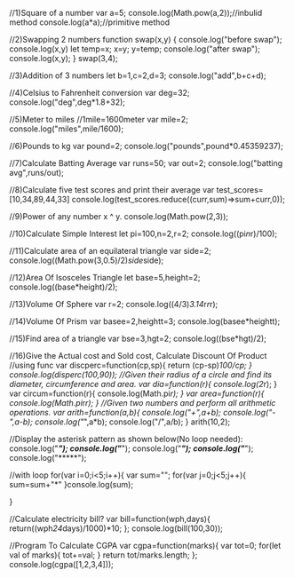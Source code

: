 //1)Square of a number
var a=5;
console.log(Math.pow(a,2));//inbulid method
console.log(a*a);//primitive method

//2)Swapping 2 numbers
function swap(x,y)
{
    console.log("before swap");
    console.log(x,y)
    let temp=x;
    x=y;
    y=temp;
    console.log("after swap");
    console.log(x,y);
}
swap(3,4);

//3)Addition of 3 numbers
let b=1,c=2,d=3;
console.log("add",b+c+d);

//4)Celsius to Fahrenheit conversion
var deg=32;
console.log("deg",deg*1.8+32);

//5)Meter to miles
//1mile=1600meter
var mile=2;
console.log("miles",mile/1600);

//6)Pounds to kg
var pound=2;
console.log("pounds",pound*0.45359237);

//7)Calculate Batting Average
var runs=50;
var out=2;
console.log("batting avg",runs/out);

//8)Calculate five test scores and print their average
var test_scores=[10,34,89,44,33]
console.log(test_scores.reduce((curr,sum)=>sum+curr,0));

//9)Power of any number x ^ y.
console.log(Math.pow(2,3));

//10)Calculate Simple Interest
let pi=100,n=2,r=2;
console.log((pi*n*r)/100);

//11)Calculate area of an equilateral triangle
var side=2;
console.log((Math.pow(3,0.5)/2)*side*side);

//12)Area Of Isosceles Triangle
let base=5,height=2;
console.log((base*height)/2);

//13)Volume Of Sphere
var r=2;
console.log((4/3)*3.14*r*r*r);

//14)Volume Of Prism
var basee=2,heightt=3;
console.log(basee*heightt);

//15)Find area of a triangle
var bse=3,hgt=2;
console.log((bse*hgt)/2);

//16)Give the Actual cost and Sold cost, Calculate Discount Of Product
//using func
var discperc=function(cp,sp){
    return (cp-sp)*100/cp;
}
console.log(disperc(100,90));
//Given their radius of a circle and find its diameter, circumference and area.
var dia=function(r){
    console.log(2*r);
}
var circum=function(r){
    console.log(Math.pi*r);
}
var area=function(r){
    console.log(Math.pi*r*r);
}
//Given two numbers and perform all arithmetic operations.
var arith=function(a,b){
    console.log("+",a+b);
    console.log("-",a-b);
    console.log("*",a*b);
    console.log("/",a/b);
}
arith(10,2);

//Display the asterisk pattern as shown below(No loop needed):
console.log("*****");
console.log("*****");
console.log("*****");
console.log("*****");
console.log("*****");

//with loop
for(var i=0;i<5;i++){
    var sum="";
  for(var j=0;j<5;j++){
    sum=sum+"*"
}console.log(sum);

}

//Calculate electricity bill?
var bill=function(wph,days){
    return((wph*24*days)/1000)*10;
};
console.log(bill(100,30));

//Program To Calculate CGPA
var cgpa=function(marks){
    var tot=0;
    for(let val of marks){
        tot+=val;
    }
    return tot/marks.length;
};
console.log(cgpa([1,2,3,4]));
